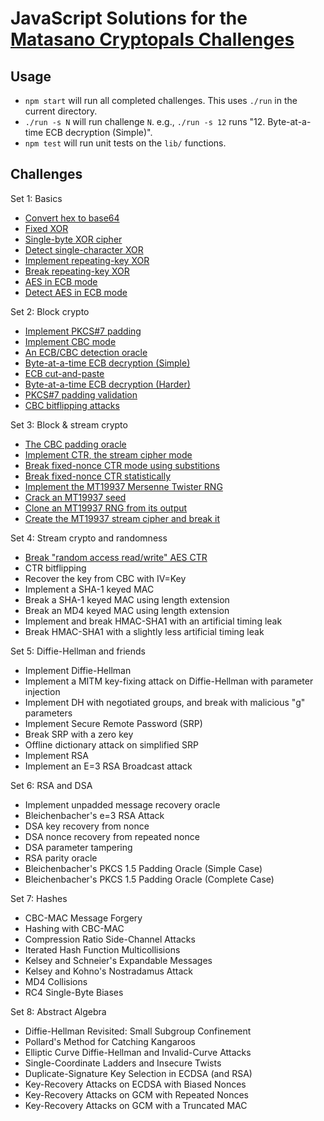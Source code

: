 # JavaScript Solutions for the [Matasano Cryptopals Challenges](https://cryptopals.com/)

## Usage

* `npm start` will run all completed challenges. This uses `./run` in the current directory.
* `./run -s N` will run challenge `N`. e.g., `./run -s 12` runs "12. Byte-at-a-time ECB decryption (Simple)".
* `npm test` will run unit tests on the `lib/` functions.

## Challenges

Set 1: Basics

* [Convert hex to base64](sets/1/01.js)
* [Fixed XOR](sets/1/02.js)
* [Single-byte XOR cipher](sets/1/03.js)
* [Detect single-character XOR](sets/1/04.js)
* [Implement repeating-key XOR](sets/1/05.js)
* [Break repeating-key XOR](sets/1/06.js)
* [AES in ECB mode](sets/1/07.js)
* [Detect AES in ECB mode](sets/1/08.js)

Set 2: Block crypto

* [Implement PKCS#7 padding](sets/2/09.js)
* [Implement CBC mode](sets/2/10.js)
* [An ECB/CBC detection oracle](sets/2/11.js)
* [Byte-at-a-time ECB decryption (Simple)](sets/2/12.js)
* [ECB cut-and-paste](sets/2/13.js)
* [Byte-at-a-time ECB decryption (Harder)](sets/2/14.js)
* [PKCS#7 padding validation](sets/2/15.js)
* [CBC bitflipping attacks](sets/2/16.js)

Set 3: Block & stream crypto

* [The CBC padding oracle](sets/3/17.js)
* [Implement CTR, the stream cipher mode](sets/3/18.js)
* [Break fixed-nonce CTR mode using substitions](sets/3/19.js)
* [Break fixed-nonce CTR statistically](sets/3/20.js)
* [Implement the MT19937 Mersenne Twister RNG](sets/3/21.js)
* [Crack an MT19937 seed](sets/3/22.js)
* [Clone an MT19937 RNG from its output](sets/3/23.js)
* [Create the MT19937 stream cipher and break it](sets/3/24.js)

Set 4: Stream crypto and randomness

* [Break "random access read/write" AES CTR](sets/4/25.js)
* CTR bitflipping
* Recover the key from CBC with IV=Key
* Implement a SHA-1 keyed MAC
* Break a SHA-1 keyed MAC using length extension
* Break an MD4 keyed MAC using length extension
* Implement and break HMAC-SHA1 with an artificial timing leak
* Break HMAC-SHA1 with a slightly less artificial timing leak

Set 5: Diffie-Hellman and friends

* Implement Diffie-Hellman
* Implement a MITM key-fixing attack on Diffie-Hellman with parameter injection
* Implement DH with negotiated groups, and break with malicious "g" parameters
* Implement Secure Remote Password (SRP)
* Break SRP with a zero key
* Offline dictionary attack on simplified SRP
* Implement RSA
* Implement an E=3 RSA Broadcast attack

Set 6: RSA and DSA

* Implement unpadded message recovery oracle
* Bleichenbacher's e=3 RSA Attack
* DSA key recovery from nonce
* DSA nonce recovery from repeated nonce
* DSA parameter tampering
* RSA parity oracle
* Bleichenbacher's PKCS 1.5 Padding Oracle (Simple Case)
* Bleichenbacher's PKCS 1.5 Padding Oracle (Complete Case)

Set 7: Hashes

* CBC-MAC Message Forgery
* Hashing with CBC-MAC
* Compression Ratio Side-Channel Attacks
* Iterated Hash Function Multicollisions
* Kelsey and Schneier's Expandable Messages
* Kelsey and Kohno's Nostradamus Attack
* MD4 Collisions
* RC4 Single-Byte Biases

Set 8: Abstract Algebra

* Diffie-Hellman Revisited: Small Subgroup Confinement
* Pollard's Method for Catching Kangaroos
* Elliptic Curve Diffie-Hellman and Invalid-Curve Attacks
* Single-Coordinate Ladders and Insecure Twists
* Duplicate-Signature Key Selection in ECDSA (and RSA)
* Key-Recovery Attacks on ECDSA with Biased Nonces
* Key-Recovery Attacks on GCM with Repeated Nonces
* Key-Recovery Attacks on GCM with a Truncated MAC
